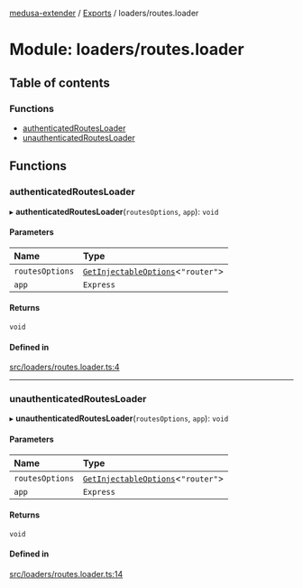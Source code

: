 [medusa-extender](../README.md) / [Exports](../modules.md) / loaders/routes.loader

# Module: loaders/routes.loader

## Table of contents

### Functions

- [authenticatedRoutesLoader](loaders_routes_loader.md#authenticatedroutesloader)
- [unauthenticatedRoutesLoader](loaders_routes_loader.md#unauthenticatedroutesloader)

## Functions

### authenticatedRoutesLoader

▸ **authenticatedRoutesLoader**(`routesOptions`, `app`): `void`

#### Parameters

| Name | Type |
| :------ | :------ |
| `routesOptions` | [`GetInjectableOptions`](types.md#getinjectableoptions)<``"router"``\> |
| `app` | `Express` |

#### Returns

`void`

#### Defined in

[src/loaders/routes.loader.ts:4](https://github.com/adrien2p/medusa-extender/blob/a2f987c/src/loaders/routes.loader.ts#L4)

___

### unauthenticatedRoutesLoader

▸ **unauthenticatedRoutesLoader**(`routesOptions`, `app`): `void`

#### Parameters

| Name | Type |
| :------ | :------ |
| `routesOptions` | [`GetInjectableOptions`](types.md#getinjectableoptions)<``"router"``\> |
| `app` | `Express` |

#### Returns

`void`

#### Defined in

[src/loaders/routes.loader.ts:14](https://github.com/adrien2p/medusa-extender/blob/a2f987c/src/loaders/routes.loader.ts#L14)
